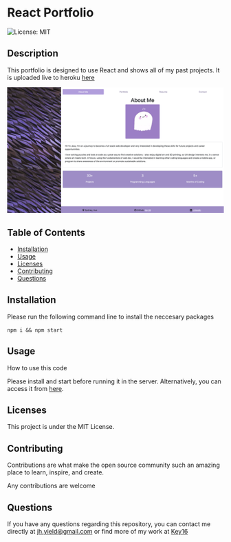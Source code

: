 # React Portfolio

![License: MIT](https://img.shields.io/badge/License-MIT-yellow.svg)

## Description

This portfolio is designed to use React and shows all of my past projects. It is uploaded live to heroku [here](https://jess-react-portfolio.herokuapp.com/)

![Portfolio](./public/portfolioss.png)

## Table of Contents

- [Installation](#installation)
- [Usage](#usage)
- [Licenses](#licenses)
- [Contributing](#contributing)
- [Questions](#questions)

## Installation

Please run the following command line to install the neccesary packages

```
npm i && npm start
```

## Usage

How to use this code

Please install and start before running it in the server. Alternatively, you can access it from [here](https://jess-react-portfolio.herokuapp.com/).

## Licenses

This project is under the MIT License.

## Contributing

Contributions are what make the open source community such an amazing place to learn, inspire, and create.

Any contributions are welcome

## Questions

If you have any questions regarding this repository, you can contact me directly at jh.yield@gmail.com or find more of my work at [Key16](https://github.com/Key16)
